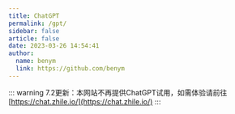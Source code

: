 ```yaml
---
title: ChatGPT
permalink: /gpt/
sidebar: false
article: false
date: 2023-03-26 14:54:41
author: 
  name: benym
  link: https://github.com/benym
---
```

::: warning
7.2更新：本网站不再提供ChatGPT试用，如需体验请前往[https://chat.zhile.io/](https://chat.zhile.io/)
:::
